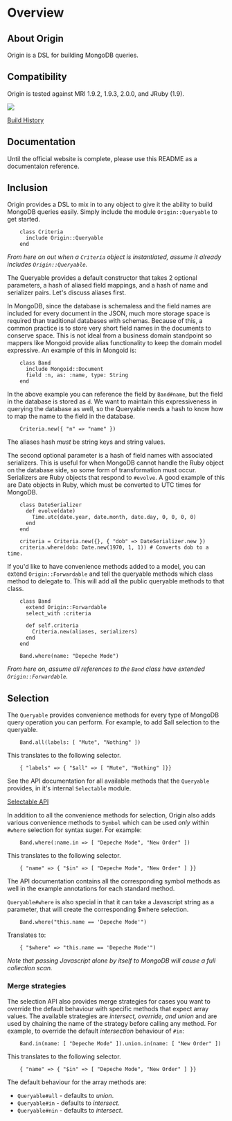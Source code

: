 Overview
========

About Origin
------------

Origin is a DSL for building MongoDB queries.

Compatibility
-------------

Origin is tested against MRI 1.9.2, 1.9.3, 2.0.0, and JRuby (1.9).

<img src="https://secure.travis-ci.org/mongoid/origin.png?branch=master&.png"/>

[Build History](http://travis-ci.org/mongoid/origin)

Documentation
-------------

Until the official website is complete, please use this README as
a documentaion reference.

Inclusion
---------

Origin provides a DSL to mix in to any object to give it the ability
to build MongoDB queries easily. Simply include the module
`Origin::Queryable` to get started.

        class Criteria
          include Origin::Queryable
        end

*From here on out when a `Criteria` object is instantiated, assume it
already includes `Origin::Queryable`.*

The Queryable provides a default constructor that takes 2 optional
parameters, a hash of aliased field mappings, and a hash of name and
serializer pairs. Let's discuss aliases first.

In MongoDB, since the database is schemaless and the field names are
included for every document in the JSON, much more storage space is
required than traditional databases with schemas. Because of this,
a common practice is to store very short field names in the documents
to conserve space. This is not ideal from a business domain standpoint
so mappers like Mongoid provide alias functionality to keep the
domain model expressive. An example of this in Mongoid is:

        class Band
          include Mongoid::Document
          field :n, as: :name, type: String
        end

In the above example you can reference the field by `Band#name`, but the
field in the database is stored as `d`. We want to maintain this
expressiveness in querying the database as well, so the Queryable needs
a hash to know how to map the name to the field in the database.

        Criteria.new({ "n" => "name" })

The aliases hash *must* be string keys and string values.

The second optional parameter is a hash of field names with associated
serializers. This is useful for when MongoDB cannot handle the Ruby
object on the database side, so some form of transformation must occur.
Serializers are Ruby objects that respond to `#evolve`. A good example
of this are Date objects in Ruby, which must be converted to UTC
times for MongoDB.

        class DateSerializer
          def evolve(date)
            Time.utc(date.year, date.month, date.day, 0, 0, 0, 0)
          end
        end

        criteria = Criteria.new({}, { "dob" => DateSerializer.new })
        criteria.where(dob: Date.new(1970, 1, 1)) # Converts dob to a time.

If you'd like to have convenience methods added to a model, you can extend
`Origin::Forwardable` and tell the queryable methods which class method
to delegate to. This will add all the public queryable methods to that
class.

        class Band
          extend Origin::Forwardable
          select_with :criteria

          def self.criteria
            Criteria.new(aliases, serializers)
          end
        end

        Band.where(name: "Depeche Mode")

*From here on, assume all references to the `Band` class have extended
`Origin::Forwardable`.*

Selection
---------

The `Queryable` provides convenience methods for every type of MongoDB
query operation you can perform. For example, to add $all selection to the
queryable.

        Band.all(labels: [ "Mute", "Nothing" ])

This translates to the following selector.

        { "labels" => { "$all" => [ "Mute", "Nothing" ]}}

See the API documentation for all available methods that the `Queryable`
provides, in it's internal `Selectable` module.

[Selectable API](http://rdoc.info/github/mongoid/origin/Origin/Selectable)

In addition to all the convenience methods for selection, Origin also adds
various convenience methods to `Symbol` which can be used *only* within
`#where` selection for syntax suger. For example:

        Band.where(:name.in => [ "Depeche Mode", "New Order" ])

This translates to the following selector.

        { "name" => { "$in" => [ "Depeche Mode", "New Order" ] }}

The API documentation contains all the corresponding symbol methods as well
in the example annotations for each standard method.

`Queryable#where` is also special in that it can take a Javascript string as
a parameter, that will create the corresponding $where selection.

        Band.where("this.name == 'Depeche Mode'")

Translates to:

        { "$where" => "this.name == 'Depeche Mode'")

*Note that passing Javascript alone by itself to MongoDB will cause a full
collection scan.*

### Merge strategies

The selection API also provides merge strategies for cases you want to
override the default behaviour with specific methods that expect array values.
The available strategies are *intersect, override, and union* and are used by
chaining the name of the strategy before calling any method. For example,
to override the default *intersection* behaviour of `#in`:

        Band.in(name: [ "Depeche Mode" ]).union.in(name: [ "New Order" ])

This translates to the following selector.

        { "name" => { "$in" => [ "Depeche Mode", "New Order" ] }}

The default behaviour for the array methods are:

* `Queryable#all` - defaults to *union*.
* `Queryable#in` - defaults to *intersect*.
* `Queryable#nin` - defaults to *intersect*.
